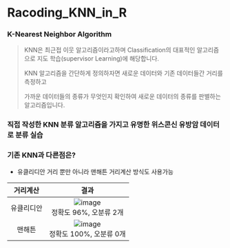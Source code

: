 # Racoding_KNN_in_R
### K-Nearest Neighbor Algorithm
> KNN은 최근접 이웃 알고리즘이라고하며 Classification의 대표적인 알고리즘으로 지도 학습(supervisor Learning)에 해당합니다.
> 
> KNN 알고리즘을 간단하게 정의하자면 새로운 데이터와 기존 데이터들간 거리를 측정하고 
>
> 가까운 데이터들의 종류가 무엇인지 확인하여 새로운 데이터의 종류를 판별하는 알고리즘입니다.

### 직접 작성한 KNN 분류 알고리즘을 가지고 유명한 위스콘신 유방암 데이터로 분류 실습
### 기존 KNN과 다른점은?
* 유클리디안 거리 뿐만 아니라 맨해튼 거리계산 방식도 사용가능

|거리계산|결과|
|:--:|:--:|
|유클리디안|![image](https://user-images.githubusercontent.com/72850237/126509449-0728c6fc-8e2f-4497-a8e7-91df597df961.png)<br>정확도 96%, 오분류 2개|
|맨해튼|![image](https://user-images.githubusercontent.com/72850237/126510160-1da93110-8971-4382-b594-119c731eb22a.png)<br>정확도 100%, 오분류 0개|
